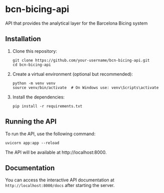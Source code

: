 # bcn-bicing-api
API that provides the analytical layer for the Barcelona Bicing system

## Installation

1. Clone this repository:
   ```
   git clone https://github.com/your-username/bcn-bicing-api.git
   cd bcn-bicing-api
   ```

2. Create a virtual environment (optional but recommended):
   ```
   python -m venv venv
   source venv/bin/activate  # On Windows use: venv\Scripts\activate
   ```

3. Install the dependencies:
   ```
   pip install -r requirements.txt
   ```

## Running the API

To run the API, use the following command:
   ```
   uvicorn app:app --reload
   ```

The API will be available at http://localhost:8000.

## Documentation

You can access the interactive API documentation at `http://localhost:8000/docs` after starting the server.